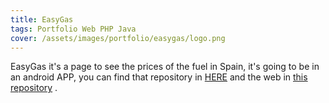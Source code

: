 ```yaml
---
title: EasyGas 
tags: Portfolio Web PHP Java
cover: /assets/images/portfolio/easygas/logo.png
---
```


EasyGas it's a page to see the prices of the fuel in Spain, it's going to be in an android APP, you can find that repository in [HERE](https://github.com/PabloSR06/EasyGas_Android) and the web in [this repository](https://github.com/PabloSR06/EasyGas) .

<!--more-->  

